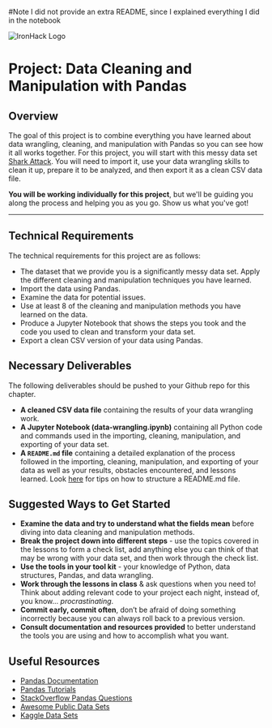 #Note
I did not provide an extra README, since I explained everything I did in the notebook



![IronHack Logo](https://s3-eu-west-1.amazonaws.com/ih-materials/uploads/upload_d5c5793015fec3be28a63c4fa3dd4d55.png)

# Project: Data Cleaning and Manipulation with Pandas

## Overview

The goal of this project is to combine everything you have learned about data wrangling, cleaning, and manipulation with Pandas so you can see how it all works together. For this project, you will start with this messy data set [Shark Attack](https://www.kaggle.com/teajay/global-shark-attacks/version/1). You will need to import it, use your data wrangling skills to clean it up, prepare it to be analyzed, and then export it as a clean CSV data file.

**You will be working individually for this project**, but we'll be guiding you along the process and helping you as you go. Show us what you've got!

---

## Technical Requirements

The technical requirements for this project are as follows:

* The dataset that we provide you is a significantly messy data set. Apply the different cleaning and manipulation techniques you have learned.
* Import the data using Pandas.
* Examine the data for potential issues.
* Use at least 8 of the cleaning and manipulation methods you have learned on the data.
* Produce a Jupyter Notebook that shows the steps you took and the code you used to clean and transform your data set.
* Export a clean CSV version of your data using Pandas.

## Necessary Deliverables

The following deliverables should be pushed to your Github repo for this chapter.

* **A cleaned CSV data file** containing the results of your data wrangling work.
* **A Jupyter Notebook (data-wrangling.ipynb)** containing all Python code and commands used in the importing, cleaning, manipulation, and exporting of your data set.
* **A ``README.md`` file** containing a detailed explanation of the process followed in the importing, cleaning, manipulation, and exporting of your data as well as your results, obstacles encountered, and lessons learned.  Look [here](https://www.makeareadme.com/) for tips on how to structure a README.md file.

## Suggested Ways to Get Started

* **Examine the data and try to understand what the fields mean** before diving into data cleaning and manipulation methods.
* **Break the project down into different steps** - use the topics covered in the lessons to form a check list, add anything else you can think of that may be wrong with your data set, and then work through the check list.
* **Use the tools in your tool kit** - your knowledge of Python, data structures, Pandas, and data wrangling.
* **Work through the lessons in class** & ask questions when you need to! Think about adding relevant code to your project each night, instead of, you know... _procrastinating_.
* **Commit early, commit often**, don’t be afraid of doing something incorrectly because you can always roll back to a previous version.
* **Consult documentation and resources provided** to better understand the tools you are using and how to accomplish what you want.

## Useful Resources

* [Pandas Documentation](https://pandas.pydata.org/pandas-docs/stable/)
* [Pandas Tutorials](https://pandas.pydata.org/pandas-docs/stable/tutorials.html)
* [StackOverflow Pandas Questions](https://stackoverflow.com/questions/tagged/pandas)
* [Awesome Public Data Sets](https://github.com/awesomedata/awesome-public-datasets)
* [Kaggle Data Sets](https://www.kaggle.com/datasets)
